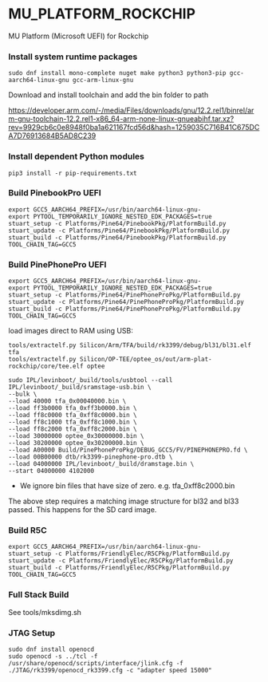 # MU_PLATFORM_ROCKCHIP

MU Platform (Microsoft UEFI) for Rockchip

### Install system runtime packages

    sudo dnf install mono-complete nuget make python3 python3-pip gcc-aarch64-linux-gnu gcc-arm-linux-gnu

Download and install toolchain and add the bin folder to path

https://developer.arm.com/-/media/Files/downloads/gnu/12.2.rel1/binrel/arm-gnu-toolchain-12.2.rel1-x86_64-arm-none-linux-gnueabihf.tar.xz?rev=9929cb6c0e8948f0ba1a621167fcd56d&hash=1259035C716B41C675DCA7D76913684B5AD8C239

### Install dependent Python modules

    pip3 install -r pip-requirements.txt

### Build PinebookPro UEFI

    export GCC5_AARCH64_PREFIX=/usr/bin/aarch64-linux-gnu-
    export PYTOOL_TEMPORARILY_IGNORE_NESTED_EDK_PACKAGES=true
    stuart_setup -c Platforms/Pine64/PinebookPkg/PlatformBuild.py
    stuart_update -c Platforms/Pine64/PinebookPkg/PlatformBuild.py
    stuart_build -c Platforms/Pine64/PinebookPkg/PlatformBuild.py TOOL_CHAIN_TAG=GCC5

### Build PinePhonePro UEFI

    export GCC5_AARCH64_PREFIX=/usr/bin/aarch64-linux-gnu-
    export PYTOOL_TEMPORARILY_IGNORE_NESTED_EDK_PACKAGES=true
    stuart_setup -c Platforms/Pine64/PinePhoneProPkg/PlatformBuild.py
    stuart_update -c Platforms/Pine64/PinePhoneProPkg/PlatformBuild.py
    stuart_build -c Platforms/Pine64/PinePhoneProPkg/PlatformBuild.py TOOL_CHAIN_TAG=GCC5

load images direct to RAM using USB:

    tools/extractelf.py Silicon/Arm/TFA/build/rk3399/debug/bl31/bl31.elf tfa
    tools/extractelf.py Silicon/OP-TEE/optee_os/out/arm-plat-rockchip/core/tee.elf optee

    sudo IPL/levinboot/_build/tools/usbtool --call IPL/levinboot/_build/sramstage-usb.bin \
    --bulk \
    --load 40000 tfa_0x00040000.bin \
    --load ff3b0000 tfa_0xff3b0000.bin \
    --load ff8c0000 tfa_0xff8c0000.bin \
    --load ff8c1000 tfa_0xff8c1000.bin \
    --load ff8c2000 tfa_0xff8c2000.bin \
    --load 30000000 optee_0x30000000.bin \
    --load 30200000 optee_0x30200000.bin \
    --load A00000 Build/PinePhoneProPkg/DEBUG_GCC5/FV/PINEPHONEPRO.fd \
    --load 00B00000 dtb/rk3399-pinephone-pro.dtb \
    --load 04000000 IPL/levinboot/_build/dramstage.bin \
    --start 04000000 4102000

* We ignore bin files that have size of zero.  e.g. tfa_0xff8c2000.bin

The above step requires a matching image structure for bl32 and bl33 passed.  This happens for the SD card image.

### Build R5C

    export GCC5_AARCH64_PREFIX=/usr/bin/aarch64-linux-gnu-
    stuart_setup -c Platforms/FriendlyElec/R5CPkg/PlatformBuild.py
    stuart_update -c Platforms/FriendlyElec/R5CPkg/PlatformBuild.py
    stuart_build -c Platforms/FriendlyElec/R5CPkg/PlatformBuild.py TOOL_CHAIN_TAG=GCC5

### Full Stack Build

See tools/mksdimg.sh

### JTAG Setup

    sudo dnf install openocd
    sudo openocd -s ../tcl -f /usr/share/openocd/scripts/interface/jlink.cfg -f ./JTAG/rk3399/openocd_rk3399.cfg -c "adapter speed 15000"
